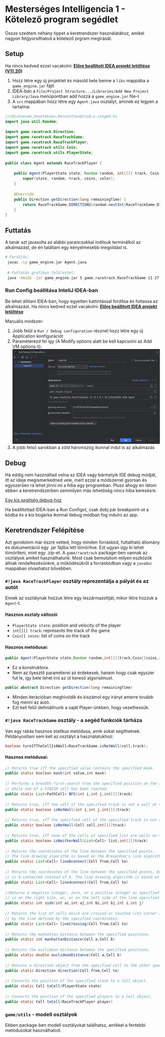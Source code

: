 # Mesterséges Intelligencia 1 - Kötelező program segédlet

Össze szedtem néhány tippet a keretrendszer használatához, amikel nagyon felgyorsíthatod a kötelező prgram megírását.

## Setup

Ha nincs kedved ezzel vacakolni: [**Előre beállított IDEA projekt letöltése (V11.20)**](../../assets/other/egyeb/mestint1/racetrack-idea-project.zip)

1. Hozz létre egy új projektet és másold bele benne a `libs` mappába a `game_engine.jar` fájlt
2. IDEA-ban a `File/Project Structure.../Libraries/Add New Project Library/Java` menüpontban add hozzá a `game_engine.jar` file-t
3. A `src` mappában hozz létre egy `Agent.java` osztályt, aminek ez legyen a tartalma:

```java
///Nicknevem,Vezeteknev.Keresztnev@stud.u-szeged.hu
import java.util.Random;

import game.racetrack.Direction;
import game.racetrack.RaceTrackGame;
import game.racetrack.RaceTrackPlayer;
import game.racetrack.utils.Coin;
import game.racetrack.utils.PlayerState;

public class Agent extends RaceTrackPlayer {

    public Agent(PlayerState state, Random random, int[][] track, Coin[] coins, int color) {
        super(state, random, track, coins, color);
    }

    @Override
    public Direction getDirection(long remainingTime) {
        return RaceTrackGame.DIRECTIONS[random.nextInt(RaceTrackGame.DIRECTIONS.length)];
    }
}
```

## Futtatás

A tanár azt javasolta az alábbi parancsokkal indítsuk terminálból az alkalmazást, de én találtam egy kényelmesebb megoldást is.

```bash
# Fordítás:
 javac -cp game_engine.jar Agent.java
 
 # Futtatás grafikus felülettel: 
 java -Xmx2G -jar game_engine.jar 5 game.racetrack.RaceTrackGame 11 27 5 0.1 10 1234567890 1000 Agent
```

### Run Config beállítása InteliJ IDEA-ban

Be lehet állítani IDEA-ban, hogy egyetlen kattintással fordítsa és futtassa az alkalmazást. Ha nincs kedved ezzel vacakolni: [**Előre beállított IDEA projekt letöltése**](../../assets/other/egyeb/mestint1/racetrack-idea-project.zip)

Manuális módszer:

1. Jobb felül a `Run / Debug configuration` résznél hozz létre egy új Application konfigurációt
2. Paraméterezd fel így (A Modify options alatt be kell kapcsolni az Add VM options-t): ![config menü](../../assets/images/mestint1/run-config.png)
3. A jobb felső sarokban a zöld háromszög ikonnal indul is az alkalmazás

## Debug

Ha eddig nem használtad volna az IDEA vagy bármelyik IDE debug módját, itt az ideje megismerkedned vele, mert ezzel a módszerrel gyorsan és egyszerűen rá lehet jönni mi a hiba egy programban. Plusz ahogy én látom ebben a keretrendszerben semmilyen más lehetőség nincs hiba keresésre.

[Egy kis segítség debug-hoz](https://youtu.be/IeUZZoZE3sU?si=AlbJ2HU1YkjbGsan)

Ha beállítottad IDEA-ban a Run Configot, csak dobj pár breakpoint-ot a kódba és a kis bogárka ikonnal debug módban fog indulni az app.

## Keretrendszer Felépítése

Azt gondolom már észre vetted, hogy minden forráskód, futtatható állomány és dokumentáció egy .jar fájlba lett tömörítve. Ezt ugyan úgy ki lehet tömöríteni, mint egy .zip-et. A `game/racetrack` package-ben vannak az osztályok amiket használhatunk. Most csak bemutatom milyen eszközök állnak
rendelkezésünkre, a működésükről a forráskódban vagy a `javadoc` mappában olvashatsz bővebben.

### `#!java RaceTrackPlayer` osztály reprezentálja a pályát és az autót

Ennek az osztálynak hozzuk létre egy leszármazottját, mikor létre hozzuk a `Agent`-t.

#### Hasznos osztály változói

- `PlayerState state`: position and velocity of the player
- `int[][] track`: represents the track of the game
- `Coin[] coins`: list of coins on the track

#### Hasznos metódusai:

```java
public Agent(PlayerState state,Random random,int[][]track,Coin[]coins,int color)
```

- Ez a konstruktora.
- Nem az ilyesztő paraméterei az érdekesek, hanem hogy csak egyszer fut le, így bele lehet írni az út kereső
  algoristmust.

```java
public abstract Direction getDirection(long remainingTime)
```

- Minden iterációban meghívódik és kiszámol egy irányt amerre tovább fog menni az autó.
- Ezt kell felül definiállnunk a saját Player-ünkben, hogy vezethessük.

### `#!java RaceTrackGame` osztály - a segéd funkciók tárháza

Van egy rakás hasznos statikus metódusa, amik sokat segíthetnek. Példányosítani sem kell az osztályt a használatukhoz:

```java
boolean tureIfTheCellIsAWall=RaceTrackGame.isNotWall(cell,track);
```

#### Hasznos metódusai:

```java
// Returns true iff the specified value contains the specified mask.
public static boolean mask(int value,int mask)

// Performs a breadth-first-search from the specified position on the specified track 
// while one of a FINISH cell has been reached.
public static List<PathCell> BFS(int i,int j,int[][]track)

// Returns true, iff the cell of the specified track is not a wall at the specified position.
public static boolean isNotWall(int i,int j,int[][]track)

// Returns true, iff the specified cell of the specified track is not a wall.
public static boolean isNotWall(Cell cell,int[][]track)

// Returns true, iff none of the cells of specified list are walls on the specified track.
public static boolean isNeitherWall(List<Cell> list,int[][]track)

// Returns the coordinates of the line between the specified points. 
// The line drawing algorithm is based on the Bresenham's line algorithm
public static List<Cell> line8connect(Cell from,Cell to)

// Returns the coordinates of the line between the specified points, but the line 
// is 4-connected instead of 8. The line drawing algorithm is based on the Bresenham's line algorithm
public static List<Cell> line4connect(Cell from,Cell to)

//Returns a negative integer, zero, or a positive integer as specified cell (i,j) 
// is on the right site, on, or on the left side of the line specified by A-B po[ints (ai,aj)-(bi,bj)
public static int side(int ai,int aj,int bi,int bj,int i,int j)

// Returns the list of cells which are crossed or touched (its corner is on the line) 
// by the line defined by the specified coordinates.
public static List<Cell> lineCrossing(Cell from,Cell to)

// Returns the manhattan distance between the specified positions.
public static int manhattanDistance(Cell a,Cell b)

// Returns the euclidean distance between the specified positions.
public static double euclideanDistance(Cell a,Cell b)

// Returns a direction object from the specified cell to the other specified one.
public static Direction direction(Cell from,Cell to)

// Converts the position of the specified state to a Cell object.
public static Cell toCell(PlayerState state)

// Converts the position of the specified players to a Cell object.
public static Cell toCell(RaceTrackPlayer player)
```

### `game/utils` - modell osztályok

Ebben package-ben modell osztályokat találhatsz, amikkel a fentebbi metódusokat használhatod.
